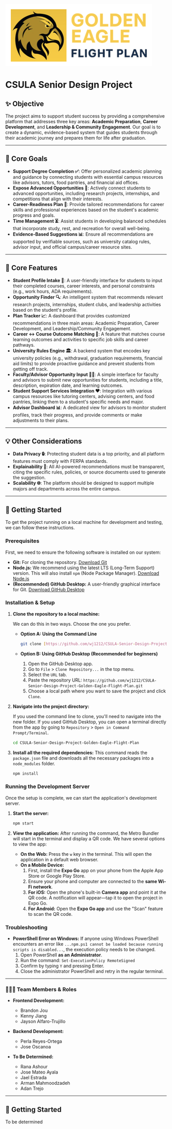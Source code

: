 ![Golden Eagle Flight Plan Logo](./assets/logo.png)
# CSULA Senior Design Project

## ✨ Objective
The project aims to support student success by providing a comprehensive platform that addresses three key areas: **Academic Preparation**, **Career Development**, and **Leadership & Community Engagement**. Our goal is to create a dynamic, evidence-based system that guides students through their academic journey and prepares them for life after graduation.

---

## 🎯 Core Goals

* **Support Degree Completion ✅**: Offer personalized academic planning and guidance by connecting students with essential campus resources like advisors, tutors, food pantries, and financial aid offices.
* **Expose Advanced Opportunities 🚀**: Actively connect students to advanced opportunities, including research projects, internships, and competitions that align with their interests.
* **Career-Readiness Plan 💼**: Provide tailored recommendations for career skills and professional experiences based on the student's academic progress and goals.
* **Time Management ⏳**: Assist students in developing balanced schedules that incorporate study, rest, and recreation for overall well-being.
* **Evidence-Based Suggestions 📊**: Ensure all recommendations are supported by verifiable sources, such as university catalog rules, advisor input, and official campus/career resource sites.

---

## 🚀 Core Features

* **Student Profile Intake 📝**: A user-friendly interface for students to input their completed courses, career interests, and personal constraints (e.g., work hours, ADA requirements).
* **Opportunity Finder 🔍**: An intelligent system that recommends relevant research projects, internships, student clubs, and leadership activities based on the student's profile.
* **Plan Tracker 📈**: A dashboard that provides customized recommendations in three main areas: Academic Preparation, Career Development, and Leadership/Community Engagement.
* **Career ↔ Course Outcome Matching 🔗**: A feature that matches course learning outcomes and activities to specific job skills and career pathways.
* **University Rules Engine 🏛️**: A backend system that encodes key university policies (e.g., withdrawal, graduation requirements, financial aid limits) to provide proactive guidance and prevent students from getting off track.
* **Faculty/Advisor Opportunity Input 🧑‍🏫**: A simple interface for faculty and advisors to submit new opportunities for students, including a title, description, expiration date, and learning outcomes.
* **Student Support Services Integration ❤️**: Integration with various campus resources like tutoring centers, advising centers, and food pantries, linking them to a student's specific needs and major.
* **Advisor Dashboard 📊**: A dedicated view for advisors to monitor student profiles, track their progress, and provide comments or make adjustments to their plans.

---

## 💡 Other Considerations

* **Data Privacy 🔒**: Protecting student data is a top priority, and all platform features must comply with FERPA standards.
* **Explainability 🧐**: All AI-powered recommendations must be transparent, citing the specific rules, policies, or source documents used to generate the suggestion.
* **Scalability 🌐**: The platform should be designed to support multiple majors and departments across the entire campus.

---

🏁 Getting Started
---

To get the project running on a local machine for development and testing, we can follow these instructions.

### **Prerequisites**

First, we need to ensure the following software is installed on our system:

* **Git:** For cloning the repository. [Download Git](https://git-scm.com/)
* **Node.js:** We recommend using the latest LTS (Long-Term Support) version. This will also install `npm` (Node Package Manager). [Download Node.js](https://nodejs.org/)
* **(Recommended) GitHub Desktop:** A user-friendly graphical interface for Git. [Download GitHub Desktop](https://desktop.github.com/)

### **Installation & Setup**

1.  **Clone the repository to a local machine:**

    We can do this in two ways. Choose the one you prefer.

    * **Option A: Using the Command Line**
        ```bash
        git clone [https://github.com/wj1212/CSULA-Senior-Design-Project-Golden-Eagle-Flight-Plan.git](https://github.com/wj1212/CSULA-Senior-Design-Project-Golden-Eagle-Flight-Plan.git)
        ```

    * **Option B: Using GitHub Desktop (Recommended for beginners)**
        1.  Open the GitHub Desktop app.
        2.  Go to `File` > `Clone Repository...` in the top menu.
        3.  Select the `URL` tab.
        4.  Paste the repository URL: `https://github.com/wj1212/CSULA-Senior-Design-Project-Golden-Eagle-Flight-Plan.git`
        5.  Choose a local path where you want to save the project and click `Clone`.

2.  **Navigate into the project directory:**

    If you used the command line to clone, you'll need to navigate into the new folder. If you used GitHub Desktop, you can open a terminal directly from the app by going to `Repository` > `Open in Command Prompt/Terminal`.
    ```bash
    cd CSULA-Senior-Design-Project-Golden-Eagle-Flight-Plan
    ```

3.  **Install all the required dependencies:**
    This command reads the `package.json` file and downloads all the necessary packages into a `node_modules` folder.
    ```bash
    npm install
    ```

### **Running the Development Server**

Once the setup is complete, we can start the application's development server.

1.  **Start the server:**
    ```bash
    npm start
    ```

2.  **View the application:**
    After running the command, the Metro Bundler will start in the terminal and display a QR code. We have several options to view the app:
    * **On the Web:** Press the `w` key in the terminal. This will open the application in a default web browser.
    * **On a Mobile Device:**
        1.  First, install the **Expo Go** app on your phone from the Apple App Store or Google Play Store.
        2.  Ensure your phone and computer are connected to the **same Wi-Fi network**.
        3.  **For iOS:** Open the phone's built-in **Camera app** and point it at the QR code. A notification will appear—tap it to open the project in Expo Go.
        4.  **For Android:** Open the **Expo Go app** and use the "Scan" feature to scan the QR code.

### **Troubleshooting**

* **PowerShell Error on Windows:** If anyone using Windows PowerShell encounters an error like `...npm.ps1 cannot be loaded because running scripts is disabled...`, the execution policy needs to be changed.
    1.  Open PowerShell **as an Administrator**.
    2.  Run the command: `Set-ExecutionPolicy RemoteSigned`
    3.  Confirm by typing `Y` and pressing Enter.
    4.  Close the administrator PowerShell and retry in the regular terminal.
---    

### 🧑‍🤝‍🧑 Team Members & Roles

- **Frontend Development:**
  - Brandon Jou
  - Kenny Jiang
  - Jayson Alfaro-Trujillo

- **Backend Development:**
  - Perla Reyes-Ortega
  - Jose Oscanoa

- **To Be Determined:**
  - Rana Ashour
  - Jose Mateo Ayala
  - Jael Estrada
  - Arman Mahmoodzadeh
  - Adan Trejo

---

## 🏁 Getting Started

To be determined


